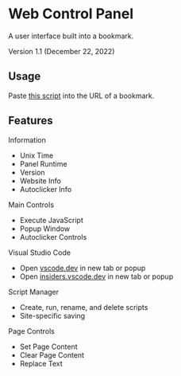 # Web Control Panel
A user interface built into a bookmark.

Version 1.1 (December 22, 2022)

## Usage
Paste [this script](https://raw.githubusercontent.com/TrueSunGaming/web-control-panel/main/bookmark.js) into the URL of a bookmark.

## Features

Information
* Unix Time
* Panel Runtime
* Version
* Website Info
* Autoclicker Info

Main Controls
* Execute JavaScript
* Popup Window
* Autoclicker Controls

Visual Studio Code
* Open [vscode.dev](https://vscode.dev) in new tab or popup
* Open [insiders.vscode.dev](https://insiders.vscode.dev) in new tab or popup

Script Manager
* Create, run, rename, and delete scripts
* Site-specific saving

Page Controls
* Set Page Content
* Clear Page Content
* Replace Text
